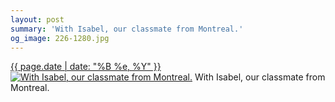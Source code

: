 ```yaml
---
layout: post
summary: 'With Isabel, our classmate from Montreal.'
og_image: 226-1280.jpg
---
```


<p>
  <time><a href="/226">{{ page.date | date: "%B %e, %Y" }}</a></time>
  <a href="/226"><img src="{{ site.assets_url }}/226-640.jpg" srcset="{{ site.assets_url }}/226-1280.jpg 1280w, {{ site.assets_url }}/226-960.jpg 960w, {{ site.assets_url }}/226-640.jpg 640w, {{ site.assets_url }}/226-320.jpg 320w" sizes="(min-width: 700px) 50vw, calc(100vw - 2rem)" alt="With Isabel, our classmate from Montreal." /></a>
  <span>With Isabel, our classmate from Montreal.</span>
</p>
